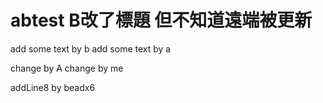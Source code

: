 # abtest B改了標題 但不知道遠端被更新
add some text by b
add some text by a

change by A
change by me

addLine8 by beadx6
